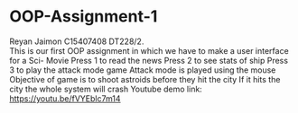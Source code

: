 # OOP-Assignment-1
Reyan Jaimon
C15407408
DT228/2.  
This is our first OOP assignment in which we have to make a user interface for a Sci- Movie
Press 1 to read the news
Press 2 to see stats of ship
Press 3 to play the attack mode game
Attack mode is played using the mouse
Objective of game is to shoot astroids before they hit the city
If it hits the city the whole system will crash
Youtube demo link: https://youtu.be/fVYEblc7m14

